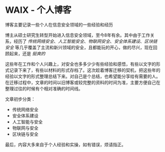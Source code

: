 # WAIX - 个人博客

博客主要记录一些个人在信息安全领域的一些经验和经历

博主从硕士研究生转型开始进入信息安全领域，至今8年有余。其中由于工作关系，经历了 _传统网络安全_、_人工智能安全_、_物联网安全_、_安全体系建设_、_区块链安全_ 等几乎覆盖了主流和新兴领域的安全，且都能玩的开心，做的尽兴，现在回顾起来，还是 _挺爽的_

这些年在工作和个人兴趣上，对安全也多多少少有些经验和感悟，有些以文字的形式记录下来了，有些以材料的形式存档了。这次趁着博客迁移的契机，把这些年的经验以文字的形式整理总结下来。对自己是个总结，也希望能分享给有需要的人。在迁移过程中，文章的时间以旧博客或较完整的资料的时间为准，主要方便自己在整理过往的时候有个相对准确的时间线。

文章初步分类：  

- 传统网络安全
- 安全体系建设
- 人工智能与安全
- 物联网与安全
- 区块链与安全

最后，内容大多来自于个人经验和实操，如有错误，烦请指正。
